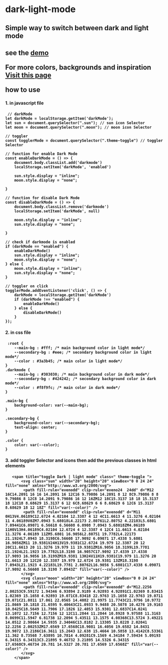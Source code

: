 # dark-light-mode
<h2>Simple way to switch between dark and light mode<h2>
see the <a href="https://mohamed-mousa.github.io/dark-light-mode/index.html">demo</a>
 
For more colors, backgrounds and inspiration
 <a href="https://material.io/design/color/dark-theme.html">Visit this  page</a>

how to use
<h4>1. in javascript file <h4>
 
     // darkMode
    let darkMode = localStorage.getItem('darkMode');
    let sun = document.querySelector(".sun"); // sun icon Selector
    let moon = document.querySelector(".moon"); // moon icon Selector

    // toggler
    const togglerMode = document.querySelector(".theme-toggle") // toggler Selector

    // function for enable Dark Mode 
    const enableDarkMode = () => {
        document.body.classList.add('darkmode')
        localStorage.setItem('darkMode', 'enabled')
 
        sun.style.display = "inline";
        moon.style.display = "none";
        
    }

    // function for disable Dark Mode
    const disableDarkMode = () => {
        document.body.classList.remove('darkmode')
        localStorage.setItem('darkMode', null)

        moon.style.display = "inline";
        sun.style.display = "none";

    }

    // check if darkmode is enabled
    if (darkMode == "enabled") {
        enableDarkMode()
        sun.style.display = "inline";
        moon.style.display = "none";
    } else {
        moon.style.display = "inline";
        sun.style.display = "none";
    }

    // toggler on click
    togglerMode.addEventListener('click', () => {
        darkMode = localStorage.getItem('darkMode')
        if (darkMode !== "enabled") {
            enableDarkMode()
        } else {
            disableDarkMode()
        }
    });
    
<h4>2. in css file <h4>
 
     :root {
        --main-bg : #fff; /* main background color in light mode*/
        --secondary-bg : #eee; /* secondary background color in light mode*/
        --color : #3a3b45; /* main color in light mode*/
    }
    .darkmode {
        --main-bg : #303030; /* main background color in dark mode*/
        --secondary-bg : #424242; /* secondary background color in dark mode*/
        --color : #f8f9fc; /* main color in dark mode*/
    }

    .main-bg {
        background-color: var(--main-bg);
    }

    .secondary-bg {
        background-color: var(--secondary-bg);
        text-align: center;
    }

    .color {
        color: var(--color);
    }
    
<h4>3. add toggler Selector and icons then add the previous classes in html elements <h4>

       <span title="toggle Dark | light mode" class=" theme-toggle ">
           <svg class="sun" width="20" height="20" viewBox="0 0 24 24" fill="none" xmlns="http://www.w3.org/2000/svg">
            <path fill-rule="evenodd" clip-rule="eveno24  24dd" d="M12 16C14.2091 16 16 14.2091 16 12C16 9.79086 14.2091 8 12 8C9.79086 8 8 9.79086 8 12C8 14.2091 9.79086 16 12 16ZM12 18C15.3137 18 18 15.3137 18 12C18 8.68629 15.3137 6 12 6C8.68629 6 6 8.68629 6 12C6 15.3137 8.68629 18 12 18Z" fill="var(--color)" />
            <path fill-rule="evenodd" clip-rule="evenodd" d="M11 0H13V4.06189C12.6724 4.02104 12.3387 4 12 4C11.6613 4 11.3276 4.02104 11 4.06189V0ZM7.0943 5.68018L4.22173 2.80761L2.80752 4.22183L5.6801 7.09441C6.09071 6.56618 6.56608 6.0908 7.0943 5.68018ZM4.06189 11H0V13H4.06189C4.02104 12.6724 4 12.3387 4 12C4 11.6613 4.02104 11.3276 4.06189 11ZM5.6801 16.9056L2.80751 19.7782L4.22173 21.1924L7.0943 18.3198C6.56608 17.9092 6.09071 17.4338 5.6801 16.9056ZM11 19.9381V24H13V19.9381C12.6724 19.979 12.3387 20 12 20C11.6613 20 11.3276 19.979 11 19.9381ZM16.9056 18.3199L19.7781 21.1924L21.1923 19.7782L18.3198 16.9057C17.9092 17.4339 17.4338 17.9093 16.9056 18.3199ZM19.9381 13H24V11H19.9381C19.979 11.3276 20 11.6613 20 12C20 12.3387 19.979 12.6724 19.9381 13ZM18.3198 7.0943L21.1923 4.22183L19.7781 2.80762L16.9056 5.6801C17.4338 6.09071 17.9092 6.56608 18.3198 7.0943Z" fill="var(--color)" />
           </svg>
           <svg class="moon" width="20" height="20" viewBox="0 0 24 24" fill="none" xmlns="http://www.w3.org/2000/svg">
            <path fill-rule="evenodd" clip-rule="evenodd" d="M12.2256 2.00253C9.59172 1.94346 6.93894 2.9189 4.92893 4.92891C1.02369 8.83415 1.02369 15.1658 4.92893 19.071C8.83418 22.9763 15.1658 22.9763 19.0711 19.071C21.0811 17.061 22.0565 14.4082 21.9975 11.7743C21.9796 10.9772 21.8669 10.1818 21.6595 9.40643C21.0933 9.9488 20.5078 10.4276 19.9163 10.8425C18.5649 11.7906 17.1826 12.4053 15.9301 12.6837C14.0241 13.1072 12.7156 12.7156 12 12C11.2844 11.2844 10.8928 9.97588 11.3163 8.0699C11.5947 6.81738 12.2094 5.43511 13.1575 4.08368C13.5724 3.49221 14.0512 2.90664 14.5935 2.34046C13.8182 2.13305 13.0228 2.02041 12.2256 2.00253ZM17.6569 17.6568C18.9081 16.4056 19.6582 14.8431 19.9072 13.2186C16.3611 15.2643 12.638 15.4664 10.5858 13.4142C8.53361 11.362 8.73568 7.63895 10.7814 4.09281C9.1569 4.34184 7.59434 5.09193 6.34315 6.34313C3.21895 9.46732 3.21895 14.5326 6.34315 17.6568C9.46734 20.781 14.5327 20.781 17.6569 17.6568Z" fill="var(--color)" />
           </svg>
        </span>
